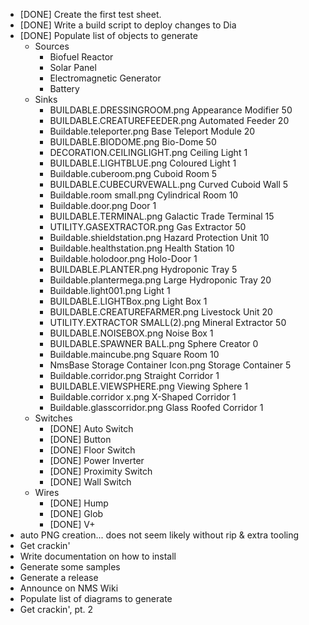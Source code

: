 - [DONE] Create the first test sheet.
- [DONE] Write a build script to deploy changes to Dia
- [DONE] Populate list of objects to generate
    - Sources
        - Biofuel Reactor
        - Solar Panel
        - Electromagnetic Generator
        - Battery
    - Sinks
        - BUILDABLE.DRESSINGROOM.png Appearance Modifier	50
        - BUILDABLE.CREATUREFEEDER.png Automated Feeder	20
        - Buildable.teleporter.png Base Teleport Module	20
        - BUILDABLE.BIODOME.png Bio-Dome	50
        - DECORATION.CEILINGLIGHT.png Ceiling Light	1
        - BUILDABLE.LIGHTBLUE.png Coloured Light	1
        - Buildable.cuberoom.png Cuboid Room	5
        - BUILDABLE.CUBECURVEWALL.png Curved Cuboid Wall	5
        - Buildable.room small.png Cylindrical Room	10
        - Buildable.door.png Door	1
        - BUILDABLE.TERMINAL.png Galactic Trade Terminal	15
        - UTILITY.GASEXTRACTOR.png Gas Extractor	50
        - Buildable.shieldstation.png Hazard Protection Unit	10
        - Buildable.healthstation.png Health Station	10
        - Buildable.holodoor.png Holo-Door	1
        - BUILDABLE.PLANTER.png Hydroponic Tray	5
        - Buildable.plantermega.png Large Hydroponic Tray	20
        - Buildable.light001.png Light	1
        - BUILDABLE.LIGHTBox.png Light Box	1
        - BUILDABLE.CREATUREFARMER.png Livestock Unit	20
        - UTILITY.EXTRACTOR SMALL(2).png Mineral Extractor	50
        - BUILDABLE.NOISEBOX.png Noise Box	1
        - BUILDABLE.SPAWNER BALL.png Sphere Creator	0
        - Buildable.maincube.png Square Room	10
        - NmsBase Storage Container Icon.png Storage Container	5
        - Buildable.corridor.png Straight Corridor	1
        - BUILDABLE.VIEWSPHERE.png Viewing Sphere	1
        - Buildable.corridor x.png X-Shaped Corridor	1
        - Buildable.glasscorridor.png Glass Roofed Corridor	1
    - Switches
        - [DONE] Auto Switch
        - [DONE] Button
        - [DONE] Floor Switch
        - [DONE] Power Inverter
        - [DONE] Proximity Switch
        - [DONE] Wall Switch
    - Wires
        - [DONE] Hump
        - [DONE] Glob
        - [DONE] V+
- auto PNG creation... does not seem likely without rip & extra tooling
- Get crackin'
- Write documentation on how to install
- Generate some samples
- Generate a release
- Announce on NMS Wiki
- Populate list of diagrams to generate
- Get crackin', pt. 2